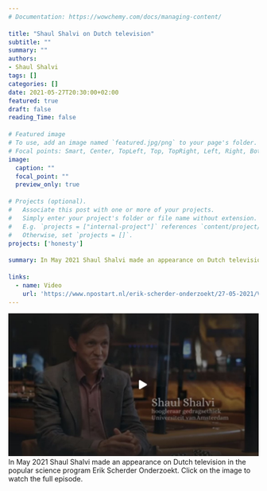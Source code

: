 ```yaml
---
# Documentation: https://wowchemy.com/docs/managing-content/

title: "Shaul Shalvi on Dutch television"
subtitle: ""
summary: ""
authors: 
- Shaul Shalvi
tags: []
categories: []
date: 2021-05-27T20:30:00+02:00
featured: true
draft: false
reading_Time: false

# Featured image
# To use, add an image named `featured.jpg/png` to your page's folder.
# Focal points: Smart, Center, TopLeft, Top, TopRight, Left, Right, BottomLeft, Bottom, BottomRight.
image:
  caption: ""
  focal_point: ""
  preview_only: true

# Projects (optional).
#   Associate this post with one or more of your projects.
#   Simply enter your project's folder or file name without extension.
#   E.g. `projects = ["internal-project"]` references `content/project/deep-learning/index.md`.
#   Otherwise, set `projects = []`.
projects: ['honesty']

summary: In May 2021 Shaul Shalvi made an appearance on Dutch television in the popular science program Erik Scherder Onderzoekt.

links:
  - name: Video
    url: 'https://www.npostart.nl/erik-scherder-onderzoekt/27-05-2021/VPWON_1325232'
---
```

[<img src="featured.jpg">](https://www.npostart.nl/erik-scherder-onderzoekt/27-05-2021/VPWON_1325232)
In May 2021 Shaul Shalvi made an appearance on Dutch television in the popular science program Erik Scherder Onderzoekt.
Click on the image to watch the full episode. 
